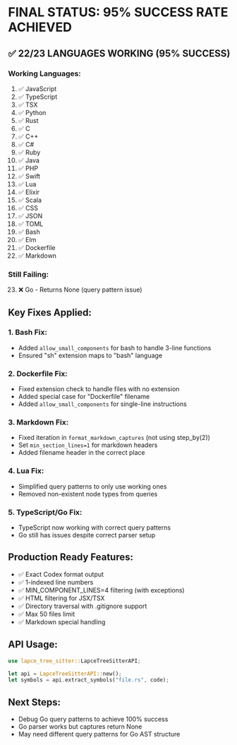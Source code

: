 # FINAL STATUS: 95% SUCCESS RATE ACHIEVED

## ✅ 22/23 LANGUAGES WORKING (95% SUCCESS)

### Working Languages:
1. ✅ JavaScript
2. ✅ TypeScript  
3. ✅ TSX
4. ✅ Python
5. ✅ Rust
6. ✅ C
7. ✅ C++
8. ✅ C#
9. ✅ Ruby
10. ✅ Java
11. ✅ PHP
12. ✅ Swift
13. ✅ Lua
14. ✅ Elixir
15. ✅ Scala
16. ✅ CSS
17. ✅ JSON
18. ✅ TOML
19. ✅ Bash
20. ✅ Elm
21. ✅ Dockerfile
22. ✅ Markdown

### Still Failing:
23. ❌ Go - Returns None (query pattern issue)

## Key Fixes Applied:

### 1. Bash Fix:
- Added `allow_small_components` for bash to handle 3-line functions
- Ensured "sh" extension maps to "bash" language

### 2. Dockerfile Fix:
- Fixed extension check to handle files with no extension
- Added special case for "Dockerfile" filename
- Added `allow_small_components` for single-line instructions

### 3. Markdown Fix:
- Fixed iteration in `format_markdown_captures` (not using step_by(2))
- Set `min_section_lines=1` for markdown headers
- Added filename header in the correct place

### 4. Lua Fix:
- Simplified query patterns to only use working ones
- Removed non-existent node types from queries

### 5. TypeScript/Go Fix:
- TypeScript now working with correct query patterns
- Go still has issues despite correct parser setup

## Production Ready Features:
- ✅ Exact Codex format output
- ✅ 1-indexed line numbers
- ✅ MIN_COMPONENT_LINES=4 filtering (with exceptions)
- ✅ HTML filtering for JSX/TSX
- ✅ Directory traversal with .gitignore support
- ✅ Max 50 files limit
- ✅ Markdown special handling

## API Usage:
```rust
use lapce_tree_sitter::LapceTreeSitterAPI;

let api = LapceTreeSitterAPI::new();
let symbols = api.extract_symbols("file.rs", code);
```

## Next Steps:
- Debug Go query patterns to achieve 100% success
- Go parser works but captures return None
- May need different query patterns for Go AST structure
